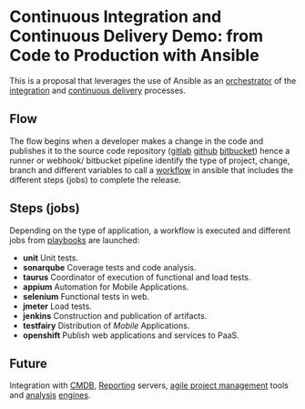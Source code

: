 # Continuous Integration and Continuous Delivery Demo: from Code to Production with Ansible

This is a proposal that leverages the use of Ansible as an [orchestrator](https://www.ansible.com/use-cases/orchestration) of the [integration](https://www.ansible.com/overview/devops) and [continuous delivery](https://www.ansible.com/use-cases/continuous-delivery) processes.

## Flow

The flow begins when a developer makes a change in the code and publishes it to the source code repository ([gitlab](https://about.gitlab.com/features/gitlab-ci-cd/) [github](https://developer.github.com/v3/guides/building-a-ci-server/) [bitbucket](https://bitbucket.org/AnsibleByRedHat/ansible-tower-pipelines)) hence a runner or webhook/ bitbucket pipeline identify the type of project, change, branch and different variables to call a [workflow](https://www.ansible.com/tower?wvideo=2uoh2d92ew) in ansible that includes the different steps (jobs) to complete the release.


## Steps (jobs)

Depending on the type of application, a workflow is executed and different jobs from [playbooks](http://docs.ansible.com/ansible/latest/playbooks.html) are launched:

* **unit** Unit tests.
* **sonarqube** Coverage tests and code analysis.
* **taurus** Coordinator of execution of functional and load tests.
* **appium** Automation for Mobile Applications.
* **selenium** Functional tests in web.
* **jmeter** Load tests.
* **jenkins** Construction and publication of artifacts.
* **testfairy** Distribution of *Mobile* Applications.
* **openshift** Publish web applications and services to PaaS.

## Future

Integration with [CMDB](http://docs.ansible.com/ansible/latest/intro_dynamic_inventory.html), [Reporting](https://community.jaspersoft.com/project/jasperreports-server) servers, [agile project management](http://docs.ansible.com/ansible/latest/jira_module.html) tools and [analysis](https://www.ansible.com/splunk) [engines](https://github.com/openstack/ara). 
